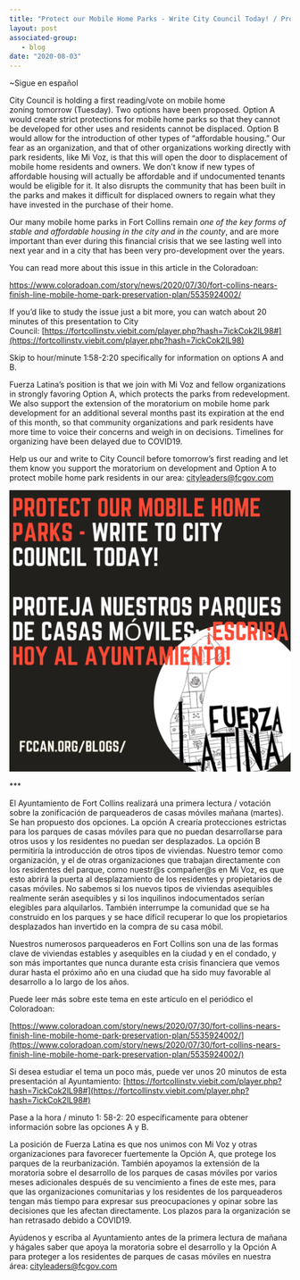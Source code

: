 ```yaml
---
title: "Protect our Mobile Home Parks - Write City Council Today! / Proteja nuestros parques de casas móviles: ¡escriba hoy al Ayuntamiento!"
layout: post
associated-group:
   - blog
date: "2020-08-03"
---
```


~Sigue en español

City Council is holding a first reading/vote on mobile home zoning tomorrow (Tuesday). Two options have been proposed. Option A would create strict protections for mobile home parks so that they cannot be developed for other uses and residents cannot be displaced. Option B would allow for the introduction of other types of “affordable housing.” Our fear as an organization, and that of other organizations working directly with park residents, like Mi Voz, is that this will open the door to displacement of mobile home residents and owners. We don’t know if new types of affordable housing will actually be affordable and if undocumented tenants would be eligible for it. It also disrupts the community that has been built in the parks and makes it difficult for displaced owners to regain what they have invested in the purchase of their home.

Our many mobile home parks in Fort Collins remain _one of the key forms of stable and affordable housing in the city and in the county_, and are more important than ever during this financial crisis that we see lasting well into next year and in a city that has been very pro-development over the years.

You can read more about this issue in this article in the Coloradoan:

https://www.coloradoan.com/story/news/2020/07/30/fort-collins-nears-finish-line-mobile-home-park-preservation-plan/5535924002/

If you’d like to study the issue just a bit more, you can watch about 20 minutes of this presentation to City Council: [https://fortcollinstv.viebit.com/player.php?hash=7ickCok2lL98#](https://fortcollinstv.viebit.com/player.php?hash=7ickCok2lL98)

Skip to hour/minute 1:58-2:20 specifically for information on options A and B. 

Fuerza Latina’s position is that we join with Mi Voz and fellow organizations in strongly favoring Option A, which protects the parks from redevelopment. We also support the extension of the moratorium on mobile home park development for an additional several months past its expiration at the end of this month, so that community organizations and park residents have more time to voice their concerns and weigh in on decisions. Timelines for organizing have been delayed due to COVID19.

Help us our and write to City Council before tomorrow’s first reading and let them know you support the moratorium on development and Option A to protect mobile home park residents in our area: [cityleaders@fcgov.com](mailto:cityleaders@fcgov.com)

![](/media/Fuerza-Latina-Presents_-1024x1024.png)

\*\*\*

El Ayuntamiento de Fort Collins realizará una primera lectura / votación sobre la zonificación de parqueaderos de casas móviles mañana (martes). Se han propuesto dos opciones. La opción A crearía protecciones estrictas para los parques de casas móviles para que no puedan desarrollarse para otros usos y los residentes no puedan ser desplazados. La opción B permitiría la introducción de otros tipos de viviendas. Nuestro temor como organización, y el de otras organizaciones que trabajan directamente con los residentes del parque, como nuestr@s compañer@s en Mi Voz, es que esto abrirá la puerta al desplazamiento de los residentes y propietarios de casas móviles. No sabemos si los nuevos tipos de viviendas asequibles realmente serán asequibles y si los inquilinos indocumentados serían elegibles para alquilarlos. También interrumpe la comunidad que se ha construido en los parques y se hace difícil recuperar lo que los propietarios desplazados han invertido en la compra de su casa móbil.

Nuestros numerosos parqueaderos en Fort Collins son una de las formas clave de viviendas estables y asequibles en la ciudad y en el condado, y son más importantes que nunca durante esta crisis financiera que vemos durar hasta el próximo año en una ciudad que ha sido muy favorable al desarrollo a lo largo de los años.

Puede leer más sobre este tema en este artículo en el periódico el Coloradoan:

[https://www.coloradoan.com/story/news/2020/07/30/fort-collins-nears-finish-line-mobile-home-park-preservation-plan/5535924002/](https://www.coloradoan.com/story/news/2020/07/30/fort-collins-nears-finish-line-mobile-home-park-preservation-plan/5535924002/)

Si desea estudiar el tema un poco más, puede ver unos 20 minutos de esta presentación al Ayuntamiento: [https://fortcollinstv.viebit.com/player.php?hash=7ickCok2lL98#](https://fortcollinstv.viebit.com/player.php?hash=7ickCok2lL98#)

Pase a la hora / minuto 1: 58-2: 20 específicamente para obtener información sobre las opciones A y B.

La posición de Fuerza Latina es que nos unimos con Mi Voz y otras organizaciones para favorecer fuertemente la Opción A, que protege los parques de la reurbanización. También apoyamos la extensión de la moratoria sobre el desarrollo de los parques de casas móviles por varios meses adicionales después de su vencimiento a fines de este mes, para que las organizaciones comunitarias y los residentes de los parqueaderos tengan más tiempo para expresar sus preocupaciones y opinar sobre las decisiones que les afectan directamente. Los plazos para la organización se han retrasado debido a COVID19.

Ayúdenos y escriba al Ayuntamiento antes de la primera lectura de mañana y hágales saber que apoya la moratoria sobre el desarrollo y la Opción A para proteger a los residentes de parques de casas móviles en nuestra área: [cityleaders@fcgov.com](mailto:cityleaders@fcgov.com)
